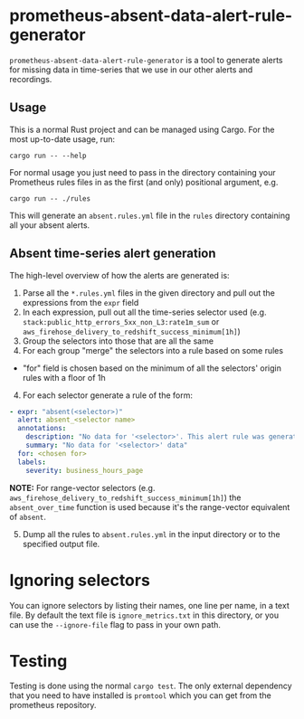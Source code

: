 # prometheus-absent-data-alert-rule-generator

`prometheus-absent-data-alert-rule-generator` is a tool to generate alerts for
missing data in time-series that we use in our other alerts and recordings.

## Usage

This is a normal Rust project and can be managed using Cargo. For the most
up-to-date usage, run:

```shell
cargo run -- --help
```

For normal usage you just need to pass in the directory containing your
Prometheus rules files in as the first (and only) positional argument, e.g.

``` shell
cargo run -- ./rules
```

This will generate an `absent.rules.yml` file in the `rules` directory
containing all your absent alerts.


## Absent time-series alert generation

The high-level overview of how the alerts are generated is:

1. Parse all the `*.rules.yml` files in the given directory and pull out the
   expressions from the `expr` field
2. In each expression, pull out all the time-series selector used (e.g.
   `stack:public_http_errors_5xx_non_L3:rate1m_sum` or
   `aws_firehose_delivery_to_redshift_success_minimum[1h]`)
3. Group the selectors into those that are all the same
4. For each group "merge" the selectors into a rule based on some rules
  - "for" field is chosen based on the minimum of all the selectors' origin
    rules with a floor of 1h
4. For each selector generate a rule of the form:
```yaml
- expr: "absent(<selector>)"
  alert: absent_<selector name>
  annotations:
    description: "No data for '<selector>'. This alert rule was generated by   prometheus-absent-data-alert-rule-generator."
    summary: "No data for '<selector>' data"
  for: <chosen for>
  labels:
    severity: business_hours_page
```
**NOTE:** For range-vector selectors (e.g.
`aws_firehose_delivery_to_redshift_success_minimum[1h]`) the `absent_over_time`
function is used because it's the range-vector equivalent of `absent`.

5. Dump all the rules to `absent.rules.yml` in the input directory or to the
   specified output file.

# Ignoring selectors

You can ignore selectors by listing their names, one line per name, in a text
file. By default the text file is `ignore_metrics.txt` in this directory, or you
can use the `--ignore-file` flag to pass in your own path.

# Testing

Testing is done using the normal `cargo test`. The only external dependency that
you need to have installed is `promtool` which you can get from the prometheus
repository.
